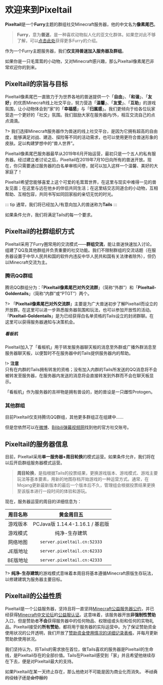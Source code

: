 # 欢迎来到Pixeltail
 
 **Pixeltail**是一个**Furry**主题的群组社交Minecraft服务器，他的中文名为**像素尾巴**。

>**Furry**，意为**兽迷**，是一种喜欢动物拟人化的亚文化群体。如果您对此不够了解，可以[点击此处](https://zhuanlan.zhihu.com/p/88669914)获得更多Furry的介绍。

 作为一个Furry主题服务器，我们**仅支持兽迷加入服务器及群组**。

 如果你是一只毛茸茸的小动物，又对Minecraft感兴趣，那么Pixeltail像素尾巴非常欢迎你的到来。

 ## Pixeltail的宗旨与目标

 Pixeltail像素尾巴一直致力于为世界各地的兽迷提供一个「**自由**」、「**和谐**」、「**友好**」的优质Minecraft线上社交平台，努力营造「**温馨**」、「**友爱**」、「**互助**」的游戏氛围，让小动物体会到“家”的「**幸福感**」与「**归属感**」。我们更倾向于给各位玩家营造一个更好的「社交」氛围。我们鼓励大家在服务器内/外，相互交流自己的点点滴滴。
 
?> 我们选择Minecraft服务器作为兽迷的线上社交平台，是因为它拥有超高的自由度，能够满足对战、建造、探险等不同的活动需求，也可以使用更符合兽迷形象的皮肤。足以构建梦想中的“兽人世界”。

Pixeltail像素尾巴服务器最早从2019年6月开始运营，最初只是一个五人的私有服务器。经过建立者讨论之后，Pixeltail在2019年7月10日向所有的兽迷开放。现在，你只需要通过服务器的白名单审核问卷，就可以加入这样一个温馨、美好的大家庭了！

Pixeltail希望您能够喜爱上这个可爱的毛茸茸世界，在这里与现实中难得一见的兽友见面；在这里与远在他乡的伴侣共同生活；在这里结交志同道合的小动物，互相帮助、互相包容，共同书写如同回家般的亲切无忧的时光。

::: tip 通常，我们将已经加入/有意向加入的兽迷称为**Tails**
:::

如果条件允许，我们将满足Tails的每一个要求。

## Pixeltail的社群组织方式

Pixeltail采用了Furry圈常用的交流模式——**群组交流**，能让兽迷快速加入讨论。组建了QQ及其他群组并负责重要的社交功能。我们不限制群组的交流话题（在服务器设置于中华人民共和国的软件内违反中华人民共和国有关法律者除外），但仍以Minecraft交流为主。

### 腾讯QQ群组
腾讯QQ群组分为：「**Pixeltail像素尾巴对外交流群**」（简称“外群”）和「**Pixeltail-Goldentails**」（简称“内群”或“PTGT”）两个。

?> 「**Pixeltail像素尾巴对外交流群**」主要是为广大兽迷初步了解Pixeltail而设立的开放群。在这里可以进一步熟悉服务器氛围和玩法，也可以参加开放性的活动。<br>「**Pixeltail-Goldentails**」是为已经获得白名单资格的Tails设立的封闭群聊。在这里可以获得服务器通知与决策机会。

##### 看板机
Pixeltail加入了「看板机」用于转发服务器聊天板的消息至外群或广播外群消息至服务器聊天板，以便暂时不在服务器中的Tails提供服务器内的帮助。

!> **注意**<br>只有在内群的Tails拥有转发的资格；没有加入内群的Tails所发送的QQ消息将不会被转发至服务器，在服务器内发送的消息将会直接转发到外群而不会在聊天板显示。

「看板机」作为服务器的吉祥物是拥有兽设的，她的兽设是一只雌性Protogen。

### 其他群组

目前Pixeltail仅支持腾讯QQ群组，其他更多群组正在组建中……

但是您依然可以在[微博](https://weibo.com/pixeltail?is_all=1#1595866052351)、[Bilibili弹幕视频网](https://space.bilibili.com/646117834?from=search&seid=5974997312898147895)找到他的官方社交账号。

## Pixeltail的服务器信息

目前，Pixeltail采用**单一服务器+周目轮换**的模式运营。如果条件允许，我们将在以后开启群组服务器模式运营。

>**周目轮换**，是指根据Tails的投票结果，更换游戏版本、游戏模式、游戏主要玩法等基本要素，用新的地图存档开始游戏的一种运营方式。通常，在Mojang更新最新版本的最后一个版本后不久，管理组会根据投票结果更换至该版本进行一段时间的体验和游玩。

现在，服务器运营的周目的详细信息为：

|周目名称|**黄金周目五**|
| :----------------: | :----------------: |
|游戏版本|PCJava版 1.14.4-1.16.1 / 基岩版|
|游戏模式|纯净-生存建筑|
|网络地图|`server.pixeltail.cn:52333`|
|JE版地址|`server.pixeltail.cn:62333`|
|BE版地址|`server.pixeltail.cn:42333`|

?> **纯净-生存建筑**的游戏模式意味着本周目将基本遵循Minecraft原版生存玩法，以修建建筑为服务器主要目标。

## Pixeltail的公益性质

Pixeltail是一个公益服务器，坚持且将一直坚持[Minecraft公益服务器公约](https://www.hellomc.co/appoint/appoint.html)，并已经获得[Minecraft中文论坛](https://www.mcbbs.net/)的[公益服认证](https://www.mcbbs.net/thread-1065935-1-1.html)。这意味着，该服务器开放**非强制性赞助**入口，但是赞助者**不会**获得服务器中的任何物品、权限组或头衔和任何的实物礼品。Pixeltail接受的**所有赞助**，都将用于服务器的实际运营中。为了保证赞助资金使用状况的公开透明，我们开放了[赞助资金使用情况的详细记录表格](https://docs.qq.com/sheet/DSEJacGtnY0VpclBG?tab=BB08J2)，并每月更新赞助款使用状况。

我们坚持认为，将Tails的需求放在首位，做Tails喜欢的服务器是Pixeltail的生命线，是Pixeltail存在的全部价值。Tails在Pixeltail感受到「家」并且希望他继续存在下去，便是对Pixeltail最大的支持。

如果Pixeltail在某一天终止存在，那么他绝对不可能是因为商业化而消失。 ~~不过真的没钱了还是会停服的~~
 
 <!--
需要更多修订

# Pixeltail的隐私政策

如果您加入Pixeltail，我们将默认为您同意Pixeltail对您的部分信息做如下处理：

- 获取您的IP地址和操作系统信息
- 获取您的服务器聊天板内容并广播至群组
- 获取并在群组广播您在服务器的在线状态

除广播内容外，Pixeltail将严格保护你的隐私信息被公开获取。
-->
